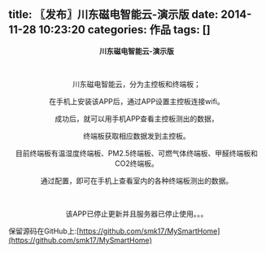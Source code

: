 title: 〖发布〗川东磁电智能云-演示版
date: 2014-11-28 10:23:20
categories: 作品
tags: []
---
<p style="text-align: center;"><strong>川东磁电智能云-演示版</strong></p>
&nbsp;
<p style="text-align: center;">川东磁电智能云，分为主控板和终端板；</p><!--more-->
<p style="text-align: center;">在手机上安装该APP后，通过APP设置主控板连接wifi。</p>
<p style="text-align: center;">成功后，就可以用手机APP查看主控板测出的数据，</p>
<p style="text-align: center;">终端板获取相应数据发到主控板。</p>
<p style="text-align: center;">目前终端板有温湿度终端板、PM2.5终端板、可燃气体终端板、甲醛终端板和CO2终端板。</p>
<p style="text-align: center;">通过配置，即可在手机上查看室内的各种终端板测出的数据。</p>
&nbsp;

<p style="text-align: center;">该APP已停止更新并且服务器已停止使用。。。</p>

保留源码在GitHub上:[https://github.com/smk17/MySmartHome](https://github.com/smk17/MySmartHome)